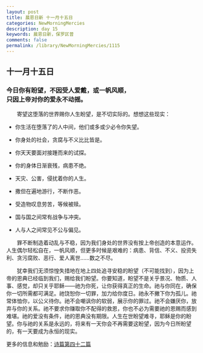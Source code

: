 ```yaml
---
layout: post
title: 晨恩日新 十一月十五日
categories: NewMorningMercies
description: day 15
keywords: 晨恩日新，保罗区普
comments: false
permalink: /library/NewMorningMercies/1115
---
```


## 十一月十五日

### 今日你有盼望，不因受人爱戴，或一帆风顺， <br> 只因上帝对你的爱永不动摇。

&emsp;&emsp;寄望这堕落的世界赐你人生盼望，是不切实际的。想想这些现实：

* 你生活在堕落了的人中间，他们或多或少必令你失望。

* 你身处的社会，贪腐与不义比比皆是。

* 你天天要面对接踵而来的试探。

* 你的身体日渐衰残，病患不绝。

* 天灾、公害，侵扰着你的人生。

* 撒但在遍地游行，不断作恶。

* 受造物叹息劳苦，等候被赎。

* 国与国之间常有战争与冲突。

* 人与人之间常见不公与偏见。

&emsp;&emsp;罪不断制造着动乱与不稳，因为我们身处的世界没有按上帝创造的本意运作。人生偶尔轻松自在，一帆风顺，但更多时候是艰难的：病患、背信、不义、投资失利、贪污腐败、恶行、爱人离世……数之不尽。

&emsp;&emsp;犹幸我们无须惊惶失措地在地上四处追寻安稳的盼望（不可能找到），因为上帝的恩典已经临到我们，赐给我们盼望。你要知道，盼望不是关乎景况、物质、人事、感觉，却只关乎耶稣——祂为你死，让你获得真正的生命。祂与你同在，确保你一切所需都可满足。祂饶恕你一切罪，加力给你度日。祂永不撇下你为孤儿。祂常体恤你，以公义待你。祂不会嘲讽你的软弱，展示你的罪过。祂不会嫌厌你，放弃与你的关系。祂不要求你赚取你不配得的救恩，你也不必为需要祂的恩赐而感到难堪。祂的爱没有条件，祂的恩典没有期限。人生在世盼望难寻，耶稣是你的盼望。你与祂的关系是永远的，将来有一天你会不再需要这盼望，因为今日所盼望的，有一天要成为永恒的现实。

更多的信息和勉励：[诗篇第四十二篇]()
